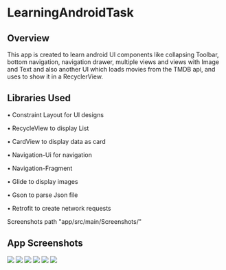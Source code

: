 # LearningAndroidTask

## Overview

This app is created to learn android UI components like collapsing Toolbar, bottom navigation, navigation drawer, multiple views and views with Image and Text and also another UI  which loads movies from the TMDB api, and uses to show it in a RecyclerView.


## Libraries Used

•	Constraint Layout for UI designs

•	RecycleView to display List

•	CardView to display data as card

•	Navigation-Ui for navigation

•	Navigation-Fragment

•	Glide to display images

•	Gson to parse Json file

•	Retrofit to create network requests


Screenshots path "app/src/main/Screenshots/"

## App Screenshots

![](app/src/main/Screenshots/Screenshot_LearningAndroidTask_1.png)
![](app/src/main/Screenshots/Screenshot_LearningAndroidTask_2.png)
![](app/src/main/Screenshots/Screenshot_LearningAndroidTask_3.png)
![](app/src/main/Screenshots/Screenshot_LearningAndroidTask_4.png)
![](app/src/main/Screenshots/Screenshot_LearningAndroidTask_5.png)
![](app/src/main/Screenshots/Screenshot_LearningAndroidTask_6.png)

